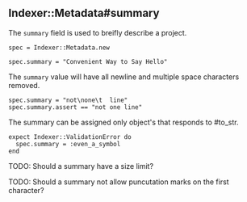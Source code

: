 ## Indexer::Metadata#summary

The `summary` field is used to breifly describe a project.

    spec = Indexer::Metadata.new

    spec.summary = "Convenient Way to Say Hello"

The `summary` value will have all newline and multiple space characters
removed.

    spec.summary = "not\none\t  line"
    spec.summary.assert == "not one line"

The summary can be assigned only object's that responds to #to_str.

    expect Indexer::ValidationError do
      spec.summary = :even_a_symbol
    end

TODO: Should a summary have a size limit?

TODO: Should a summary not allow puncutation marks on the first character?

